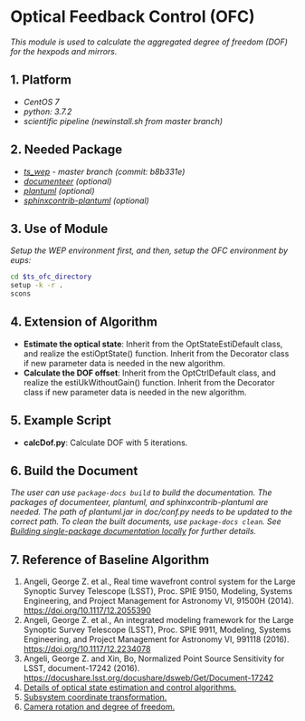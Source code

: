 # Optical Feedback Control (OFC)

*This module is used to calculate the aggregated degree of freedom (DOF) for the hexpods and mirrors.*

## 1. Platform

- *CentOS 7*
- *python: 3.7.2*
- *scientific pipeline (newinstall.sh from master branch)*

## 2. Needed Package

- *[ts_wep](https://github.com/lsst-ts/ts_wep) - master branch (commit: b8b331e)*
- *[documenteer](https://github.com/lsst-sqre/documenteer) (optional)*
- *[plantuml](http://plantuml.com) (optional)*
- *[sphinxcontrib-plantuml](https://pypi.org/project/sphinxcontrib-plantuml/) (optional)*

## 3. Use of Module

*Setup the WEP environment first, and then, setup the OFC environment by eups:*

```bash
cd $ts_ofc_directory
setup -k -r .
scons
```

## 4. Extension of Algorithm

- **Estimate the optical state**: Inherit from the OptStateEstiDefault class, and realize the estiOptState() function. Inherit from the Decorator class if new parameter data is needed in the new algorithm.
- **Calculate the DOF offset**: Inherit from the OptCtrlDefault class, and realize the estiUkWithoutGain() function. Inherit from the Decorator class if new parameter data is needed in the new algorithm.

## 5. Example Script

- **calcDof.py**: Calculate DOF with 5 iterations.

## 6. Build the Document

*The user can use `package-docs build` to build the documentation. The packages of documenteer, plantuml, and sphinxcontrib-plantuml are needed. The path of plantuml.jar in doc/conf.py needs to be updated to the correct path. To clean the built documents, use `package-docs clean`. See [Building single-package documentation locally](https://developer.lsst.io/stack/building-single-package-docs.html) for further details.*

## 7. Reference of Baseline Algorithm

1. Angeli, George Z. et al., Real time wavefront control system for the Large Synoptic Survey Telescope (LSST), Proc. SPIE 9150, Modeling, Systems Engineering, and Project Management for Astronomy VI, 91500H (2014). <https://doi.org/10.1117/12.2055390>
2. Angeli, George Z. et al., An integrated modeling framework for the Large Synoptic Survey Telescope (LSST), Proc. SPIE 9911, Modeling, Systems Engineering, and Project Management for Astronomy VI, 991118 (2016). <https://doi.org/10.1117/12.2234078>
3. Angeli, George Z. and Xin, Bo, Normalized Point Source Sensitivity for LSST, document-17242 (2016). <https://docushare.lsst.org/docushare/dsweb/Get/Document-17242>
4. [Details of optical state estimation and control algorithms.](https://confluence.lsstcorp.org/display/LTS/Control+Algorithm+in+Optical+Feedback+Control)
5. [Subsystem coordinate transformation.](https://confluence.lsstcorp.org/display/LTS/Subsystem+Coordinate+Transformation)
6. [Camera rotation and degree of freedom.](https://confluence.lsstcorp.org/display/LTS/Camera+Rotation+and+Degree+of+Freedom)

